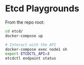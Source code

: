Etcd Playgrounds
================
From the repo root:
```bash
cd etcd/
docker-compose up

# Interact with the API
docker-compose exec node1 sh
export ETCDCTL_API=3
etcdctl endpoint status
```
